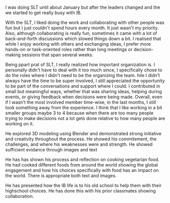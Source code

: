 I was doing SLT until about January but after the leaders changed and the we started to get really busy with IB. 

With the SLT, I liked doing the work and collaborating with other people was fun but I just couldn't spend hours every month. It just wasn't my priority. Also, although collaborating is really fun, sometimes it came with a lot of back-and-forth discussions which slowed things down a bit. I realised that while I enjoy working with others and exchanging ideas, I prefer more hands-on or task-oriented roles rather than long meetings or decision-making sessions that span several weeks.


Being ppart prat of SLT, I really realized how important organization is. I personally didn't have to deal with it too much since, I specifically chose to do the roles where I didn't need to be the organizing the team.  hile I didn’t always have the time to be super involved, I still appreciated the opportunity to be part of the conversations and support where I could. I contributed in small but meaningful ways, whether that was sharing ideas, helping during events, or giving feedback when decisions were being made.
Overall, even if I wasn't the most involved member time-wise, in the last months,  I still took something away from the experience. I think that I like working in a bit smaller groups maybe 3 to 4 because when there are too many people trying to make decisions not a lot gets done relative to how many people are working on it. 


He explored 3D modeling using Blender and demonstrated strong initiative and creativity throughout the process. He showed his commitement, the challenges, and where his weaknesses were and strength. He showed sufficient evidance through images and text

He has has shown his process and reflection on cooking vegetarian food. He had cooked different foods from around the world showing the global engagement and how his choices specifically with food has an impact on the world. There is appropriate both text and images.


He has presented how the IB life is to his old school to help them with their highschool choices. He has done this with his prior classmates showing collaboration. 